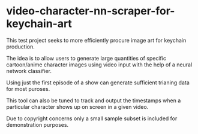 # video-character-nn-scraper-for-keychain-art

This test project seeks to more efficiently procure image art for keychain production.

The idea is to allow users to generate large quantities of specific cartoon/anime character images using video input with the help of a neural network classifier.

Using just the first episode of a show can generate sufficient trianing data for most puroses.

This tool can also be tuned to track and output the timestamps when a particular character shows up on screen in a given video.

Due to copyright concerns only a small sample subset is included for demonstration purposes.
